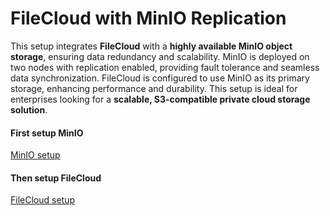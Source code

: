# FileCloud with MinIO Replication

This setup integrates **FileCloud** with a **highly available MinIO object storage**, ensuring data redundancy and scalability. MinIO is deployed on two nodes with replication enabled, providing fault tolerance and seamless data synchronization. FileCloud is configured to use MinIO as its primary storage, enhancing performance and durability. This setup is ideal for enterprises looking for a **scalable, S3-compatible private cloud storage solution**.

#### First setup MinIO 
[MinIO setup](MinIO.md)

#### Then setup FileCloud
[FileCloud setup](FileCloud.md)
